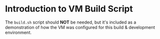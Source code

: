# Introduction to VM Build Script

The `build.sh` script should **NOT** be needed, but it's included as a demonstration of how the VM was configured for this build & development environment.

